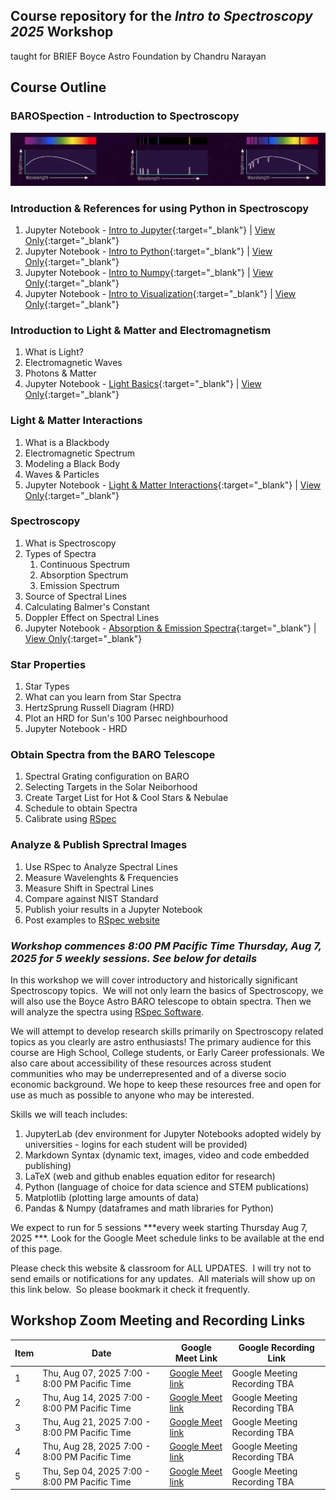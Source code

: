 ## Course repository for the ***Intro to Spectroscopy 2025*** Workshop 
taught for BRIEF Boyce Astro Foundation by Chandru Narayan


## Course Outline

### BAROSpection - Introduction to Spectroscopy
![](barospection.png)

### Introduction & References for using Python in Spectroscopy
1. Jupyter Notebook - [Intro to Jupyter](https://boyceastrows.gleeze.com/hub/user-redirect/git-pull?repo=https%3A%2F%2Fgithub.com%2Fdrunarayan%2Fbarospection&branch=gh-pages&urlpath=lab%2Ftree%2Fbarospection%2Fnotebooks%2F01_jupyter_notebooks.ipynb?reset){:target="_blank"} | [View Only](https://nbviewer.org/github/drunarayan/barospection/blob/gh-pages/notebooks/01_jupyter_notebooks.ipynb){:target="_blank"}
1. Jupyter Notebook - [Intro to Python](https://boyceastrows.gleeze.com/hub/user-redirect/git-pull?repo=https%3A%2F%2Fgithub.com%2Fdrunarayan%2Fbarospection&branch=gh-pages&urlpath=lab%2Ftree%2Fbarospection%2Fnotebooks%2F02_Python.ipynb?reset){:target="_blank"} | [View Only](https://nbviewer.org/github/drunarayan/barospection/blob/gh-pages/notebooks/02_Python.ipynb){:target="_blank"}
1. Jupyter Notebook - [Intro to Numpy](https://boyceastrows.gleeze.com/hub/user-redirect/git-pull?repo=https%3A%2F%2Fgithub.com%2Fdrunarayan%2Fbarospection&branch=gh-pages&urlpath=lab%2Ftree%2Fbarospection%2Fnotebooks%2F03_numpy.ipynb?reset){:target="_blank"} | [View Only](https://nbviewer.org/github/drunarayan/barospection/blob/gh-pages/notebooks/03_numpy.ipynb){:target="_blank"}
1. Jupyter Notebook - [Intro to Visualization](https://boyceastrows.gleeze.com/hub/user-redirect/git-pull?repo=https%3A%2F%2Fgithub.com%2Fdrunarayan%2Fbarospection&branch=gh-pages&urlpath=lab%2Ftree%2Fbarospection%2Fnotebooks%2F04_Visualization.ipynb?reset){:target="_blank"} | [View Only](https://nbviewer.org/github/drunarayan/barospection/blob/gh-pages/notebooks/04_Visualization.ipynb){:target="_blank"}

### Introduction to Light & Matter and Electromagnetism
1. What is Light?
1. Electromagnetic Waves
1. Photons & Matter
1. Jupyter Notebook - [Light Basics](https://boyceastrows.gleeze.com/hub/user-redirect/git-pull?repo=https%3A%2F%2Fgithub.com%2Fdrunarayan%2Fbarospection&branch=gh-pages&urlpath=lab%2Ftree%2Fbarospection%2Fnotebooks%2Flight_basics.ipynb?reset){:target="_blank"} | [View Only](https://nbviewer.org/github/drunarayan/barospection/blob/gh-pages/notebooks/light_basics.ipynb){:target="_blank"}

### Light & Matter Interactions
1.  What is a Blackbody 
1.  Electromagnetic Spectrum
1.  Modeling a Black Body
1.  Waves & Particles
1. Jupyter Notebook - [Light & Matter Interactions](https://boyceastrows.gleeze.com/hub/user-redirect/git-pull?repo=https%3A%2F%2Fgithub.com%2Fdrunarayan%2Fbarospection&branch=gh-pages&urlpath=lab%2Ftree%2Fbarospection%2Fnotebooks%2Flight_matter_interactions.ipynb?reset){:target="_blank"} | [View Only](https://nbviewer.org/github/drunarayan/barospection/blob/gh-pages/notebooks/light_matter_interactions.ipynb){:target="_blank"}

### Spectroscopy
1. What is Spectroscopy
1. Types of Spectra
    1. Continuous Spectrum
    1. Absorption Spectrum
    1. Emission Spectrum
1. Source of Spectral Lines
1. Calculating Balmer's Constant
1. Doppler Effect on Spectral Lines
1. Jupyter Notebook - [Absorption & Emission Spectra](https://boyceastrows.gleeze.com/hub/user-redirect/git-pull?repo=https%3A%2F%2Fgithub.com%2Fdrunarayan%2Fbarospection&branch=gh-pages&urlpath=lab%2Ftree%2Fbarospection%2Fnotebooks%2Fmatter_absorption_emission.ipynb?reset){:target="_blank"} | [View Only](https://nbviewer.org/github/drunarayan/barospection/blob/gh-pages/notebooks/matter_absorption_emission.ipynb){:target="_blank"}

### Star Properties
1. Star Types
1. What can you learn from Star Spectra
2. HertzSprung Russell Diagram (HRD)
3. Plot an HRD for Sun's 100 Parsec neighbourhood
1. Jupyter Notebook - HRD

### Obtain Spectra from the BARO Telescope
1. Spectral Grating configuration on BARO
1. Selecting Targets in the Solar Neiborhood
1. Create Target List for Hot & Cool Stars & Nebulae
1. Schedule to obtain Spectra
1. Calibrate using [RSpec](https://rspec-astro.com/) 

### Analyze & Publish Sprectral Images
1. Use RSpec to Analyze Spectral Lines
1. Measure Wavelenghts & Frequencies
1. Measure Shift in Spectral Lines
1. Compare against NIST Standard
1. Publish yoiur results in a Jupyter Notebook
1. Post examples to [RSpec website](https://rspec-astro.com/)

### ***Workshop commences 8:00 PM Pacific Time Thursday, Aug 7, 2025 for 5 weekly sessions. See below for details***

In this workshop we will cover introductory and historically significant Spectroscopy topics.  We will not only learn the basics of Spectroscopy, we will also use the Boyce Astro BARO telescope to obtain spectra. Then we will analyze the spectra using [RSpec Software](https://rspec-astro.com/). 

We will attempt to develop research skills primarily on Spectroscopy related topics as you clearly are astro enthusiasts!  The primary audience for this course are High School, College students, or Early Career professionals. We also care about accessibility of these resources across student communities who may be underrepresented and of a diverse socio economic background. We hope to keep these resources free and open for use as much as possible to anyone who may be interested.  

Skills we will teach includes:
1. JupyterLab (dev environment for Jupyter Notebooks adopted widely by universities - logins for each student will be provided)
1. Markdown Syntax (dynamic text, images, video and code embedded publishing)
1. LaTeX (web and github enables equation editor for research)
1. Python (language of choice for data science and STEM publications)
1. Matplotlib (plotting large amounts of data)
1. Pandas & Numpy (dataframes and math libraries for Python)


We expect to run for 5 sessions ***every week starting Thursday Aug 7, 2025 ***. Look for the Google Meet schedule links to be available at the end of this page. 

Please check this website & classroom for ALL UPDATES.  I will try not to send emails or notifications for any updates.  All materials will show up on this link below.  So please bookmark it check it frequently. 

## Workshop Zoom Meeting and Recording Links 

Item|Date|Google Meet Link|Google Recording Link
---|---|---|---
1|Thu, Aug 07, 2025 7:00 - 8:00 PM Pacific Time|[Google Meet link](https://meet.google.com/hwo-ttfv-smv)|Google Meeting Recording TBA
2|Thu, Aug 14, 2025 7:00 - 8:00 PM Pacific Time|[Google Meet link](https://meet.google.com/hwo-ttfv-smv)|Google Meeting Recording TBA
3|Thu, Aug 21, 2025 7:00 - 8:00 PM Pacific Time|[Google Meet link](https://meet.google.com/hwo-ttfv-smv)|Google Meeting Recording TBA
4|Thu, Aug 28, 2025 7:00 - 8:00 PM Pacific Time|[Google Meet link](https://meet.google.com/hwo-ttfv-smv)|Google Meeting Recording TBA
5|Thu, Sep 04, 2025 7:00 - 8:00 PM Pacific Time|[Google Meet link](https://meet.google.com/hwo-ttfv-smv)|Google Meeting Recording TBA


